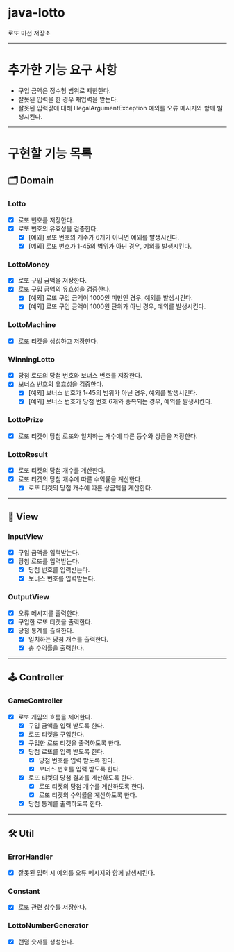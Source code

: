 # java-lotto

로또 미션 저장소

---

# 추가한 기능 요구 사항
- 구입 금액은 정수형 범위로 제한한다.
- 잘못된 입력을 한 경우 재입력을 받는다.
 - 잘못된 입력값에 대해 IllegalArgumentException 예외를 오류 메시지와 함께 발생시킨다.

---

# 구현할 기능 목록

## 🗂️ Domain

### Lotto
- [x] 로또 번호를 저장한다.
- [x] 로또 번호의 유효성을 검증한다.
  - [x] [예외] 로또 번호의 개수가 6개가 아니면 예외를 발생시킨다.
  - [x] [예외] 로또 번호가 1-45의 범위가 아닌 경우, 예외를 발생시킨다.

### LottoMoney
- [x] 로또 구입 금액을 저장한다.
- [x] 로또 구입 금액의 유효성을 검증한다.
  - [x] [예외] 로또 구입 금액이 1000원 미만인 경우, 예외를 발생시킨다.
  - [x] [예외] 로또 구입 금액이 1000원 단위가 아닌 경우, 예외를 발생시킨다.

### LottoMachine
- [x] 로또 티켓을 생성하고 저장한다.

### WinningLotto
- [x] 당첨 로또의 당첨 번호와 보너스 번호를 저장한다.
- [x] 보너스 번호의 유효성을 검증한다.
  - [x] [예외] 보너스 번호가 1-45의 범위가 아닌 경우, 예외를 발생시킨다.
  - [x] [예외] 보너스 번호가 당첨 번호 6개와 중복되는 경우, 예외를 발생시킨다.

### LottoPrize
- [x] 로또 티켓이 당첨 로또와 일치하는 개수에 따른 등수와 상금을 저장한다.

### LottoResult
- [x] 로또 티켓의 당첨 개수를 계산한다.
- [x] 로또 티켓의 당첨 개수에 따른 수익률을 계산한다.
  - [x] 로또 티켓의 당첨 개수에 따른 상금액을 계산한다.

---

## 👀 View

### InputView
- [x] 구입 금액을 입력받는다.
- [x] 당첨 로또를 입력받는다.
  - [x] 당첨 번호를 입력받는다.
  - [x] 보너스 번호를 입력받는다.

### OutputView
- [x] 오류 메시지를 출력한다.
- [x] 구입한 로또 티켓을 출력한다.
- [x] 당첨 통계를 출력한다.
  - [x] 일치하는 당첨 개수를 출력한다.
  - [x] 총 수익률을 출력한다.

---

## 🕹️ Controller

### GameController
- [x] 로또 게임의 흐름을 제어한다.
  - [x] 구입 금액을 입력 받도록 한다.
  - [x] 로또 티켓을 구입한다.
  - [x] 구입한 로또 티켓을 출력하도록 한다.
  - [x] 당첨 로또를 입력 받도록 한다.
    - [x] 당첨 번호를 입력 받도록 한다.
    - [x] 보너스 번호를 입력 받도록 한다.
  - [x] 로또 티켓의 당첨 결과를 계산하도록 한다.
    - [x] 로또 티켓의 당첨 개수를 계산하도록 한다.
    - [x] 로또 티켓의 수익률을 계산하도록 한다.
  - [x] 당첨 통계를 출력하도록 한다.

---
## 🛠 Util

### ErrorHandler
- [x] 잘못된 입력 시 예외를 오류 메시지와 함께 발생시킨다.

### Constant
- [x] 로또 관련 상수를 저장한다.

### LottoNumberGenerator
- [x] 랜덤 숫자를 생성한다.
